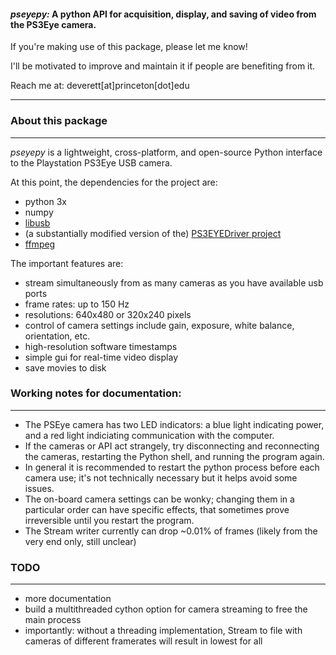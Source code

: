 #### *pseyepy:* A python API for acquisition, display, and saving of video from the PS3Eye camera.

If you're making use of this package, please let me know! 

I'll be motivated to improve and maintain it if people are benefiting from it.

Reach me at: deverett[at]princeton[dot]edu

----------------------
### About this package
----------------------

*pseyepy* is a lightweight, cross-platform, and open-source Python interface to the Playstation PS3Eye USB camera.

At this point, the dependencies for the project are:
  * python 3x
  * numpy
  * [libusb](http://libusb.info/)
  * (a substantially modified version of the) [PS3EYEDriver project](https://github.com/inspirit/PS3EYEDriver)
  * [ffmpeg](https://www.ffmpeg.org/)

The important features are:
  * stream simultaneously from as many cameras as you have available usb ports
  * frame rates: up to 150 Hz
  * resolutions: 640x480 or 320x240 pixels 
  * control of camera settings include gain, exposure, white balance, orientation, etc.
  * high-resolution software timestamps  
  * simple gui for real-time video display 
  * save movies to disk

### Working notes for documentation:
--------------------------------
  * The PSEye camera has two LED indicators: a blue light indicating power, and a red light indiciating communication with the computer.
  * If the cameras or API act strangely, try disconnecting and reconnecting the cameras, restarting the Python shell, and running the program again.
  * In general it is recommended to restart the python process before each camera use; it's not technically necessary but it helps avoid some issues.
  * The on-board camera settings can be wonky; changing them in a particular order can have specific effects, that sometimes prove irreversible until you restart the program.
  * The Stream writer currently can drop ~0.01% of frames (likely from the very end only, still unclear)

### TODO
--------
  * more documentation
  * build a multithreaded cython option for camera streaming to free the main process
  * importantly: without a threading implementation, Stream to file with cameras of different framerates will result in lowest for all
